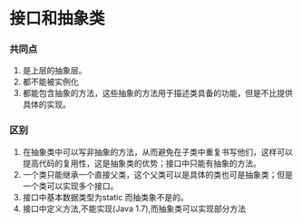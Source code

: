 # 接口和抽象类
### 共同点

1. 是上层的抽象层。
2. 都不能被实例化
3. 都能包含抽象的方法，这些抽象的方法用于描述类具备的功能，但是不比提供具体的实现。

### 区别

1. 在抽象类中可以写非抽象的方法，从而避免在子类中重复书写他们，这样可以提高代码的复用性，这是抽象类的优势；接口中只能有抽象的方法。
2. 一个类只能继承一个直接父类，这个父类可以是具体的类也可是抽象类；但是一个类可以实现多个接口。
3. 接口中基本数据类型为static 而抽类象不是的。
4. 接口中定义方法,不能实现(Java 1.7),而抽象类可以实现部分方法
